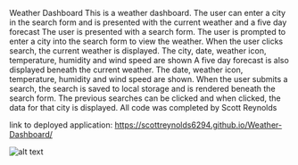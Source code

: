 Weather Dashboard
This is a weather dashboard. The user can enter a city in the search form and is presented with the current weather and a five day forecast
The user is presented with a search form. The user is prompted to enter a city into the search form to view the weather.
When the user clicks search, the current weather is displayed. The city, date, weather icon, temperature, humidity and wind speed are shown
A five day forecast is also displayed beneath the current weather. The date, weather icon, temperature, humidity and wind speed are shown.
When the user submits a search, the search is saved to local storage and is rendered beneath the search form.
The previous searches can be clicked and when clicked, the data for that city is displayed.
All code was completed by Scott Reynolds

link to deployed application: https://scottreynolds6294.github.io/Weather-Dashboard/

![alt text](<assets/images/Screenshot 2024-07-08 at 10.38.44 PM.png>)

